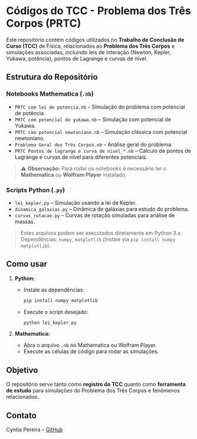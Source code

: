 # Códigos do TCC - Problema dos Três Corpos (PRTC)

Este repositório contém códigos utilizados no **Trabalho de Conclusão de Curso (TCC)** de Física, relacionados ao **Problema dos Três Corpos** e simulações associadas, incluindo leis de interação (Newton, Kepler, Yukawa, potência), pontos de Lagrange e curvas de nível.

## Estrutura do Repositório

### Notebooks Mathematica (`.nb`)
- `PRTC com lei de potencia.nb` – Simulação do problema com potencial de potência.
- `PRTC com potencial de yukawa.nb` – Simulação com potencial de Yukawa.
- `PRTC com potencial newtoniano.nb` – Simulação clássica com potencial newtoniano.
- `Problema Geral dos Três Corpos.nb` – Análise geral do problema.
- `PRTC Pontos de lagrange e curva de nivel_*.nb` – Cálculo de pontos de Lagrange e curvas de nível para diferentes potenciais.

> ⚠️ **Observação:** Para rodar os notebooks é necessário ter o **Mathematica** ou **Wolfram Player** instalado.

### Scripts Python (`.py`)
- `lei_kepler.py` – Simulação usando a lei de Kepler.
- `dinamica_galaxias.py` – Dinâmica de galáxias para estudo do problema.
- `curvas_rotacao.py` – Curvas de rotação simuladas para análise de massas.

> Estes arquivos podem ser executados diretamente em Python 3.x. Dependências: `numpy`, `matplotlib` (instale via `pip install numpy matplotlib`).

## Como usar

1. **Python:**  
   - Instale as dependências:  
     ```bash
     pip install numpy matplotlib
     ```  
   - Execute o script desejado:  
     ```bash
     python lei_kepler.py
     ```

2. **Mathematica:**  
   - Abra o arquivo `.nb` no Mathematica ou Wolfram Player.
   - Execute as células de código para rodar as simulações.

## Objetivo

O repositório serve tanto como **registro do TCC** quanto como **ferramenta de estudo** para simulações do Problema dos Três Corpos e fenômenos relacionados.

## Contato

Cyntia Pereira – [GitHub](https://github.com/CyntiaCPereira)
